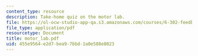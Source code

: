 ```yaml
---
content_type: resource
description: Take-home quiz on the motor lab.
file: https://ol-ocw-studio-app-qa.s3.amazonaws.com/courses/6-302-feedback-systems-spring-2007/455e9564e2d7bea97bbd1a0e588e8023_motor_lab.pdf
file_type: application/pdf
resourcetype: Document
title: motor_lab.pdf
uid: 455e9564-e2d7-bea9-7bbd-1a0e588e8023
---
```

